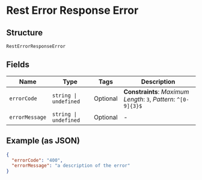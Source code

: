 
# Rest Error Response Error

## Structure

`RestErrorResponseError`

## Fields

| Name | Type | Tags | Description |
|  --- | --- | --- | --- |
| `errorCode` | `string \| undefined` | Optional | **Constraints**: *Maximum Length*: `3`, *Pattern*: `^[0-9]{3}$` |
| `errorMessage` | `string \| undefined` | Optional | - |

## Example (as JSON)

```json
{
  "errorCode": "400",
  "errorMessage": "a description of the error"
}
```

